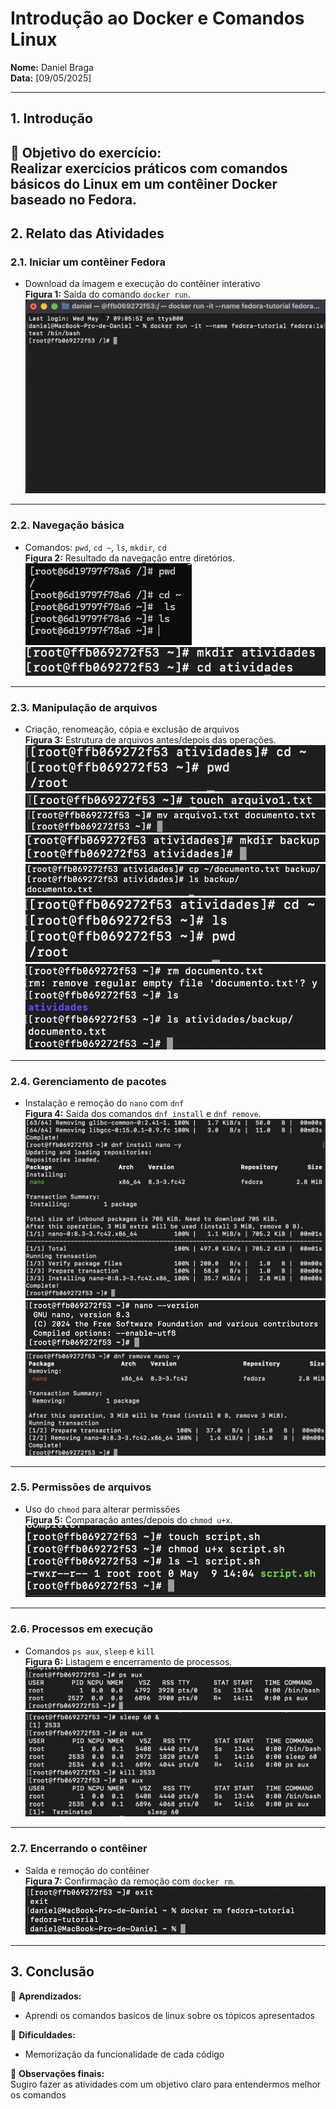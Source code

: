 # **Introdução ao Docker e Comandos Linux**  
**Nome:** Daniel Braga    
**Data:** [09/05/2025]  

---

## **1. Introdução**  
🔹 **Objetivo do exercício:**  
 Realizar exercícios práticos com comandos básicos do Linux em um contêiner Docker baseado no Fedora.
---

## **2. Relato das Atividades**  

### **2.1. Iniciar um contêiner Fedora**  
- Download da imagem e execução do contêiner interativo  
**Figura 1:** Saída do comando `docker run`.  
![Imagem do contêiner Fedora](imagens/docker-run.png) 

---

### **2.2. Navegação básica**  
- Comandos: `pwd`, `cd ~`, `ls`, `mkdir`, `cd`  
**Figura 2:** Resultado da navegação entre diretórios.  
![Navegação em diretórios](imagens/navegar.jpg)
![atividades](imagens/mkdir-atividades.png)  

---

### **2.3. Manipulação de arquivos**  
- Criação, renomeação, cópia e exclusão de arquivos  
**Figura 3:** Estrutura de arquivos antes/depois das operações.  
![Manipulação de arquivos](imagens/cd-~.png)
![touch arquivo](imagens/touch-arquivo1.png)
![mv arquivo1](imagens/mv-arquivo1-documento.png)
![mkdir backup](imagens/mkdir-backup:atividades.png)
![cp-backup](imagens/cp-backup.png)
![cd ~ atividades](imagens/cd-~:atividads.png)
![rm documento](imagens/rm-documento.png)

---

### **2.4. Gerenciamento de pacotes**  
- Instalação e remoção do `nano` com `dnf`  
**Figura 4:** Saída dos comandos `dnf install` e `dnf remove`.  
![dnf install](imagens/install-nano.png)
![nano version](imagens/nano---vrsion.png)
![rm nano](imagens/rm-nano.png)  

---

### **2.5. Permissões de arquivos**  
- Uso do `chmod` para alterar permissões  
**Figura 5:** Comparação antes/depois do `chmod u+x`.  
![touch script](imagens/touck-script.png)  

---

### **2.6. Processos em execução**  
- Comandos `ps aux`, `sleep` e `kill`  
**Figura 6:** Listagem e encerramento de processos.  
![ps aux](imagens/ps-aux.png)
![kill sleep](imagens/kill-sleep.png)  
---

### **2.7. Encerrando o contêiner**  
- Saída e remoção do contêiner  
**Figura 7:** Confirmação da remoção com `docker rm`.  
![exit](imagens/exit.png)

---

## **3. Conclusão**  
🔹 **Aprendizados:**  
- Aprendi os comandos basicos de linux sobre os tópicos apresentados  

🔹 **Dificuldades:**  
- Memorização da funcionalidade de cada código  

🔹 **Observações finais:**  
 Sugiro fazer as atividades com um objetivo claro para entendermos melhor os comandos
